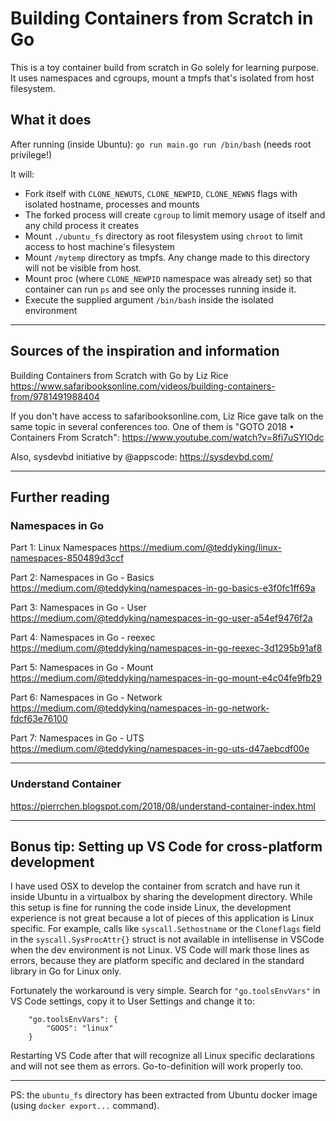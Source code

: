 # Building Containers from Scratch in Go

This is a toy container build from scratch in Go solely for learning purpose. It uses namespaces and cgroups, mount a tmpfs that's isolated from host filesystem.

## What it does

After running (inside Ubuntu):
`go run main.go run /bin/bash` (needs root privilege!)

It will:
- Fork itself with `CLONE_NEWUTS`, `CLONE_NEWPID`, `CLONE_NEWNS` flags with isolated hostname, processes and mounts
- The forked process will create `cgroup` to limit memory usage of itself and any child process it creates
- Mount `./ubuntu_fs` directory as root filesystem using `chroot` to limit access to host machine's filesystem
- Mount `/mytemp` directory as tmpfs. Any change made to this directory will not be visible from host.
- Mount proc (where `CLONE_NEWPID` namespace was already set) so that container can run `ps` and see only the processes running inside it.
- Execute the supplied argument `/bin/bash` inside the isolated environment

---

## Sources of the inspiration and information
Building Containers from Scratch with Go by Liz Rice
https://www.safaribooksonline.com/videos/building-containers-from/9781491988404

If you don't have access to safaribooksonline.com, Liz Rice gave talk on the same topic in several conferences too.
One of them is "GOTO 2018 • Containers From Scratch": 
https://www.youtube.com/watch?v=8fi7uSYlOdc

Also, sysdevbd initiative by @appscode:
https://sysdevbd.com/

---

## Further reading

### Namespaces in Go
Part 1: Linux Namespaces
https://medium.com/@teddyking/linux-namespaces-850489d3ccf

Part 2: Namespaces in Go - Basics
https://medium.com/@teddyking/namespaces-in-go-basics-e3f0fc1ff69a

Part 3: Namespaces in Go - User
https://medium.com/@teddyking/namespaces-in-go-user-a54ef9476f2a

Part 4: Namespaces in Go - reexec
https://medium.com/@teddyking/namespaces-in-go-reexec-3d1295b91af8

Part 5: Namespaces in Go - Mount
https://medium.com/@teddyking/namespaces-in-go-mount-e4c04fe9fb29

Part 6: Namespaces in Go - Network
https://medium.com/@teddyking/namespaces-in-go-network-fdcf63e76100

Part 7: Namespaces in Go - UTS
https://medium.com/@teddyking/namespaces-in-go-uts-d47aebcdf00e

---

### Understand Container
https://pierrchen.blogspot.com/2018/08/understand-container-index.html

---

## Bonus tip: Setting up VS Code for cross-platform development

I have used OSX to develop the container from scratch and have run it inside Ubuntu in a virtualbox by sharing the development directory. While this setup is fine for running the code inside Linux, the development experience is not great because a lot of pieces of this application is Linux specific. For example, calls like `syscall.Sethostname` or the `Cloneflags` field in the `syscall.SysProcAttr{}` struct is not available in intellisense in VSCode when the dev environment is not Linux. VS Code will mark those lines as errors, because they are platform specific and declared in the standard library in Go for Linux only.

Fortunately the workaround is very simple. Search for `"go.toolsEnvVars"` in VS Code settings, copy it to User Settings and change it to:

```
    "go.toolsEnvVars": {
        "GOOS": "linux"
    }
```

Restarting VS Code after that will recognize all Linux specific declarations and will not see them as errors. Go-to-definition will work properly too.

---

PS: the `ubuntu_fs` directory has been extracted from Ubuntu docker image (using `docker export...` command).

